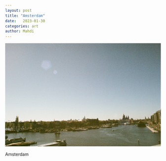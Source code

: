 ```yaml
---
layout: post
title: "Amsterdam"
date:   2023-01-30
categories: art
author: Mahdi
---
```


![amsterdam-2](/img/arts/nikon-fm/amsterdam-2.jpg)

<span class='image-details'>
Amsterdam
</span>
